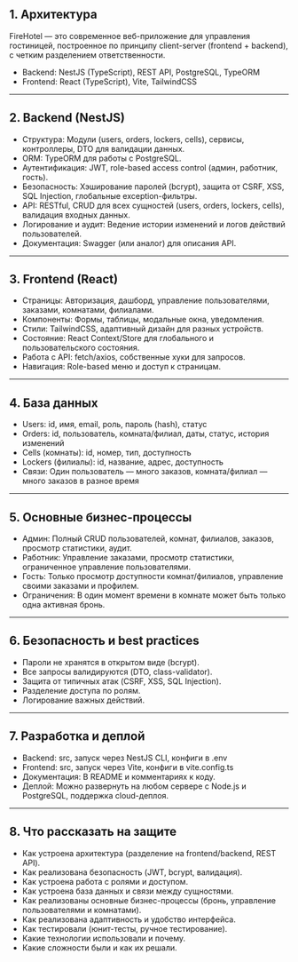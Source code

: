 ## 1. Архитектура

FireHotel — это современное веб-приложение для управления гостиницей, построенное по принципу client-server (frontend + backend), с четким разделением ответственности.

- Backend: NestJS (TypeScript), REST API, PostgreSQL, TypeORM
- Frontend: React (TypeScript), Vite, TailwindCSS

---

## 2. Backend (NestJS)

- Структура: Модули (users, orders, lockers, cells), сервисы, контроллеры, DTO для валидации данных.
- ORM: TypeORM для работы с PostgreSQL.
- Аутентификация: JWT, role-based access control (админ, работник, гость).
- Безопасность: Хэширование паролей (bcrypt), защита от CSRF, XSS, SQL Injection, глобальные exception-фильтры.
- API: RESTful, CRUD для всех сущностей (users, orders, lockers, cells), валидация входных данных.
- Логирование и аудит: Ведение истории изменений и логов действий пользователей.
- Документация: Swagger (или аналог) для описания API.

---

## 3. Frontend (React)

- Страницы: Авторизация, дашборд, управление пользователями, заказами, комнатами, филиалами.
- Компоненты: Формы, таблицы, модальные окна, уведомления.
- Стили: TailwindCSS, адаптивный дизайн для разных устройств.
- Состояние: React Context/Store для глобального и пользовательского состояния.
- Работа с API: fetch/axios, собственные хуки для запросов.
- Навигация: Role-based меню и доступ к страницам.

---

## 4. База данных

- Users: id, имя, email, роль, пароль (hash), статус
- Orders: id, пользователь, комната/филиал, даты, статус, история изменений
- Cells (комнаты): id, номер, тип, доступность
- Lockers (филиалы): id, название, адрес, доступность
- Связи: Один пользователь — много заказов, комната/филиал — много заказов в разное время

---

## 5. Основные бизнес-процессы

- Админ: Полный CRUD пользователей, комнат, филиалов, заказов, просмотр статистики, аудит.
- Работник: Управление заказами, просмотр статистики, ограниченное управление пользователями.
- Гость: Только просмотр доступности комнат/филиалов, управление своими заказами и профилем.
- Ограничения: В один момент времени в комнате может быть только одна активная бронь.

---

## 6. Безопасность и best practices

- Пароли не хранятся в открытом виде (bcrypt).
- Все запросы валидируются (DTO, class-validator).
- Защита от типичных атак (CSRF, XSS, SQL Injection).
- Разделение доступа по ролям.
- Логирование важных действий.

---

## 7. Разработка и деплой

- Backend: src, запуск через NestJS CLI, конфиги в .env
- Frontend: src, запуск через Vite, конфиги в vite.config.ts
- Документация: В README и комментариях к коду.
- Деплой: Можно развернуть на любом сервере с Node.js и PostgreSQL, поддержка cloud-деплоя.

---

## 8. Что рассказать на защите

- Как устроена архитектура (разделение на frontend/backend, REST API).
- Как реализована безопасность (JWT, bcrypt, валидация).
- Как устроена работа с ролями и доступом.
- Как устроена база данных и связи между сущностями.
- Как реализованы основные бизнес-процессы (бронь, управление пользователями и комнатами).
- Как реализована адаптивность и удобство интерфейса.
- Как тестировали (юнит-тесты, ручное тестирование).
- Какие технологии использовали и почему.
- Какие сложности были и как их решали.